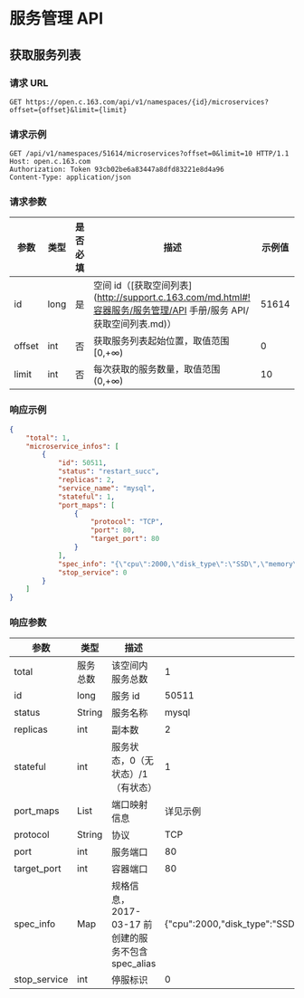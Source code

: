 # 服务管理 API

## 获取服务列表

### 请求 URL

`GET https://open.c.163.com/api/v1/namespaces/{id}/microservices?offset={offset}&limit={limit}`

### 请求示例

```http
GET /api/v1/namespaces/51614/microservices?offset=0&limit=10 HTTP/1.1
Host: open.c.163.com
Authorization: Token 93cb02be6a83447a8dfd83221e8d4a96
Content-Type: application/json
```
### 请求参数

|  参数  | 类型 | 是否必填 |                   描述                  | 示例值 |
| ------ | ---- | -------- | --------------------------------------- | ------ |
| id     | long | 是       | 空间 id（[获取空间列表](http://support.c.163.com/md.html#!容器服务/服务管理/API 手册/服务 API/获取空间列表.md)） |  51614 |
| offset | int  | 否       | 获取服务列表起始位置，取值范围 [0,+∞)   |      0 |
| limit  | int  | 否       | 每次获取的服务数量，取值范围 (0,+∞)     |     10 |


### 响应示例

```json
{
    "total": 1,
    "microservice_infos": [
        {
            "id": 50511,
            "status": "restart_succ",
            "replicas": 2,
            "service_name": "mysql",
            "stateful": 1,
            "port_maps": [
                {
                    "protocol": "TCP",
                    "port": 80,
                    "target_port": 80
                }
            ],
            "spec_info": "{\"cpu\":2000,\"disk_type\":\"SSD\",\"memory\":2147483648,\"spec_alias\":\"C2M2S20\",\"storage\":20}",  //2017-03-17 前创建的服务不包含 spec_alias
            "stop_service": 0
        }
    ]
}
```

### 响应参数

|     参数     |   类型   |                描述               |                                                示例值                                                |
|--------------|----------|-----------------------------------|------------------------------------------------------------------------------------------------------|
| total        | 服务总数 | 该空间内服务总数                  | 1                                                                                                    |
| id           | long     | 服务 id                           | 50511                                                                                                |
| status       | String   | 服务名称                          | mysql                                                                                                |
| replicas     | int      | 副本数                            | 2                                                                                                    |
| stateful     | int      | 服务状态，0（无状态）/1（有状态） | 1                                                                                                    |
| port_maps    | List     | 端口映射信息                      | 详见示例                                                                                             |
| protocol     | String   | 协议                              | TCP                                                                                                  |
| port         | int      | 服务端口                          | 80                                                                                                   |
| target_port  | int      | 容器端口                          | 80                                                                                                   |
| spec_info    | Map      | 规格信息，2017-03-17 前创建的服务不包含 spec_alias                          | {\"cpu\":2000,\"disk_type\":\"SSD\",\"memory\":2147483648,\"spec_alias\":\"C2M2S20\",\"storage\":20} |
| stop_service | int      | 停服标识                          | 0                                                                                                    |
